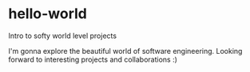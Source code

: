 # hello-world
Intro to softy world level projects

I'm gonna explore the beautiful world of software engineering.
Looking forward to interesting projects and collaborations :)
